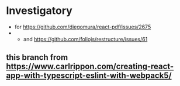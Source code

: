 # Investigatory

- for https://github.com/diegomura/react-pdf/issues/2675
- - and https://github.com/foliojs/restructure/issues/61

## this branch from <https://www.carlrippon.com/creating-react-app-with-typescript-eslint-with-webpack5/>
